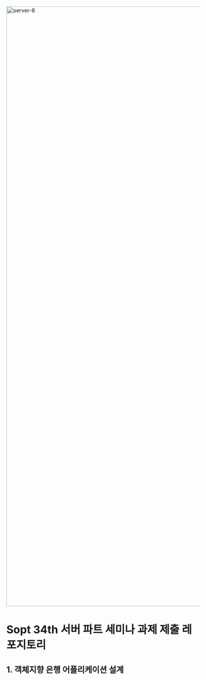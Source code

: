 <img width="1564" alt="server-6" src="https://github.com/NOW-SOPT-SERVER/hyunw9/assets/79795051/7acf766b-9345-45f0-b401-3691ad280daf">


# Sopt 34th 서버 파트 세미나 과제 제출 레포지토리



## 1. 객체지향 은행 어플리케이션 설계

